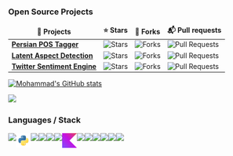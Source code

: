 ### Open Source Projects

<table>
  <thead align="center">
    <tr border: none;>
      <td><b>🎁 Projects</b></td>
      <td><b>⭐ Stars</b></td>
      <td><b>🍴 Forks</b></td>
      <td><b>📬 Pull requests</b></td>
    </tr>
  </thead>
  <tbody>
    <tr>
      <td><a href="https://github.com/MohammadForouhesh/crf-pos-persian"><b>Persian POS Tagger</b></a></td>
      <td><img alt="Stars" src="https://img.shields.io/github/stars/MohammadForouhesh/crf-pos-persian?style=flat-square&labelColor=343b41"/></td>
      <td><img alt="Forks" src="https://img.shields.io/github/forks/MohammadForouhesh/crf-pos-persian?style=flat-square&labelColor=343b41"/></td>
      <td><img alt="Pull Requests" src="https://img.shields.io/github/issues-pr/MohammadForouhesh/crf-pos-persian?style=flat-square&labelColor=343b41"/></td>
    </tr>
    <tr>
      <td><a href="https://github.com/MohammadForouhesh/latent-aspect-detection"><b>Latent Aspect Detection</b></a></td>
      <td><img alt="Stars" src="https://img.shields.io/github/stars/MohammadForouhesh/latent-aspect-detection?style=flat-square&labelColor=343b41"/></td>
      <td><img alt="Forks" src="https://img.shields.io/github/forks/MohammadForouhesh/latent-aspect-detection?style=flat-square&labelColor=343b41"/></td>
      <td><img alt="Pull Requests" src="https://img.shields.io/github/issues-pr/MohammadForouhesh/latent-aspect-detection?style=flat-square&labelColor=343b41"/></td>
    </tr>
    <tr>
      <td><a href="https://github.com/MohammadForouhesh/twitter-sentiment-bert"><b>Twitter Sentiment Engine</b></a></td>
      <td><img alt="Stars" src="https://img.shields.io/github/stars/MohammadForouhesh/twitter-sentiment-bert?style=flat-square&labelColor=343b41"/></td>
      <td><img alt="Forks" src="https://img.shields.io/github/forks/MohammadForouhesh/twitter-sentiment-bert?style=flat-square&labelColor=343b41"/></td>
      <td><img alt="Pull Requests" src="https://img.shields.io/github/issues-pr/MohammadForouhesh/twitter-sentiment-bert?style=flat-square&labelColor=343b41"/></td>
    </tr>
  </tbody>
</table>

[![Mohammad's GitHub stats](https://github-readme-stats.vercel.app/api?username=MohammadForouhesh&include_all_commits=true&count_private=true&hide_border=true&show_icons=true&theme=tokyonight&hide=stars,contribs)](https://github.com/MohammadForouhesh)

![](https://komarev.com/ghpvc/?username=MohammadForouhesh)


### Languages / Stack

<a href="https://www.scala-lang.org">
  <img align="left" height="30px" src="https://www.scala-lang.org/resources/img/frontpage/scala-spiral.png" />
</a>
<a href="https://www.python.org">
  <img align="left" height="30px" src="https://raw.githubusercontent.com/github/explore/80688e429a7d4ef2fca1e82350fe8e3517d3494d/topics/python/python.png" />
</a>
<a href="https://www.java.com/">
  <img align="left" height="30px" src="https://cdn-icons-png.flaticon.com/512/226/226777.png" />
</a>
<a href="https://spark.apache.org">
  <img align="left" height="30px" src="https://upload.wikimedia.org/wikipedia/commons/f/f3/Apache_Spark_logo.svg" />
</a>
<a href="https://kafka.apache.org">
  <img align="left" height="30px" src="https://www.instana.com/media/01_INSTANA_IconSet_Kafka.svg" />
</a>
<a href="https://pytorch.org">
  <img align="left" height="30px" src="https://pytorch.org/assets/images/pytorch-logo.png" />
</a>
<a href="https://kotlinlang.org">
  <img align="left" height="30px" src="https://raw.githubusercontent.com/github/explore/80688e429a7d4ef2fca1e82350fe8e3517d3494d/topics/kotlin/kotlin.png" />
</a>
<a href="https://www.zio.dev/">
  <img align="left" height="30px" src="https://github.com/zio/zio/blob/series/2.x/ZIO.png?raw=true" />
</a>
<a href="https://docker.com/">
  <img align="left" height="30px" src="https://avatars.githubusercontent.com/u/5429470?s=200&v=4" />
</a>
<a href="https://kubernetes.io/">
  <img align="left" height="30px" src="https://kubernetes.io/images/favicon.png" />
</a>
<a href="https://nlp.johnsnowlabs.com/">
  <img align="left" height="30px" src="https://avatars.githubusercontent.com/u/15903364?s=200&v=4" />
</a>
<a href="https://www.postgresql.org">
  <img align="left" height="30px" src="https://www.postgresql.org/media/img/about/press/elephant.png" />
</a>
<a href="https://prometheus.io/">
  <img align="left" height="30px" src="https://avatars.githubusercontent.com/u/3380462?s=200&v=4" />
</a>
	

